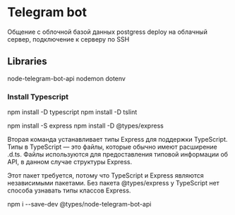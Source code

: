 # Telegram bot

Общение с облочной базой данных postgress
deploy на облачный сервер, подключение к серверу по SSH

## Libraries

node-telegram-bot-api
nodemon
dotenv

### Install Typescript

npm install -D typescript
npm install -D tslint

npm install -S express
npm install -D @types/express

Вторая команда устанавливает типы Express для поддержки TypeScript. Типы в TypeScript — это файлы, которые обычно имеют расширение .d.ts. Файлы используются для предоставления типовой информации об API, в данном случае структуры Express.

Этот пакет требуется, потому что TypeScript и Express являются независимыми пакетами. Без пакета @types/express у TypeScript нет способа узнавать типы классов Express.

npm i --save-dev @types/node-telegram-bot-api

